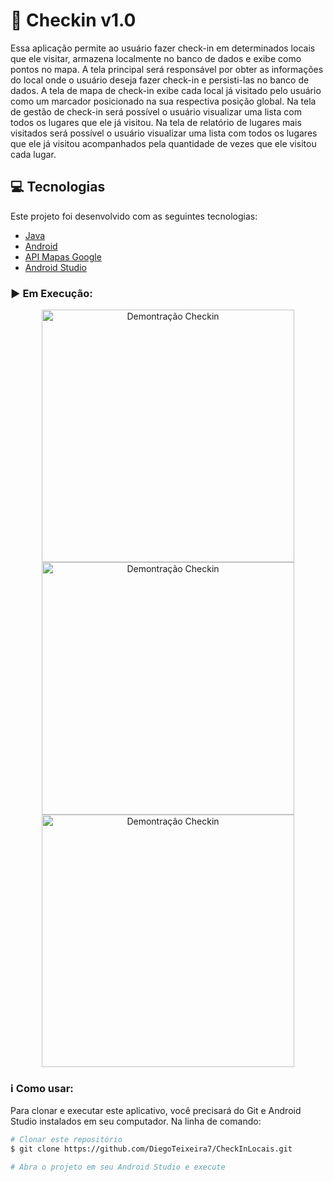 # :iphone: Checkin v1.0
Essa aplicação permite ao usuário fazer check-in em determinados locais que ele visitar, armazena
localmente no banco de dados e exibe como pontos no mapa. A tela principal será responsável por obter 
as informações do local onde o usuário deseja fazer check-in e persisti-las no banco de dados. A tela 
de mapa de check-in exibe cada local já visitado pelo usuário como um marcador posicionado na sua 
respectiva posição global. Na tela de gestão de check-in será possível o usuário visualizar uma lista
com todos os lugares que ele já visitou. Na tela de relatório de lugares mais visitados será possível
o usuário visualizar uma lista com todos os lugares que ele já visitou acompanhados pela quantidade de
vezes que ele visitou cada lugar.

## :computer: Tecnologias

Este projeto foi desenvolvido com as seguintes tecnologias:

-  [Java](https://www.java.com/pt-BR/)
-  [Android](https://developer.android.com/docs)
-  [API Mapas Google](https://accounts.google.com/signin/v2/identifier?service=cloudconsole&passive=1209600&osid=1&continue=https%3A%2F%2Fconsole.developers.google.com%2Fapis%3Fref%3Dhttps%3A%2F%2Fwww.google.com%2F&followup=https%3A%2F%2Fconsole.developers.google.com%2Fapis%3Fref%3Dhttps%3A%2F%2Fwww.google.com%2F&flowName=GlifWebSignIn&flowEntry=ServiceLogin)
-  [Android Studio](https://developer.android.com/studio)

### :arrow_forward: Em Execução:

<p align="center">
 <img alt="Demontração Checkin" src="assets/checkin.gif" width="404px" heigth="720px">
 <img alt="Demontração Checkin" src="assets/mapa.gif" width="404px" heigth="720px">
 <img alt="Demontração Checkin" src="assets/gestao.gif" width="404px" heigth="720px">
</p>

### :information_source: Como usar:

Para clonar e executar este aplicativo, você precisará do Git e Android Studio instalados em seu computador. Na linha de comando:

```bash
# Clonar este repositório
$ git clone https://github.com/DiegoTeixeira7/CheckInLocais.git

# Abra o projeto em seu Android Studio e execute

```
